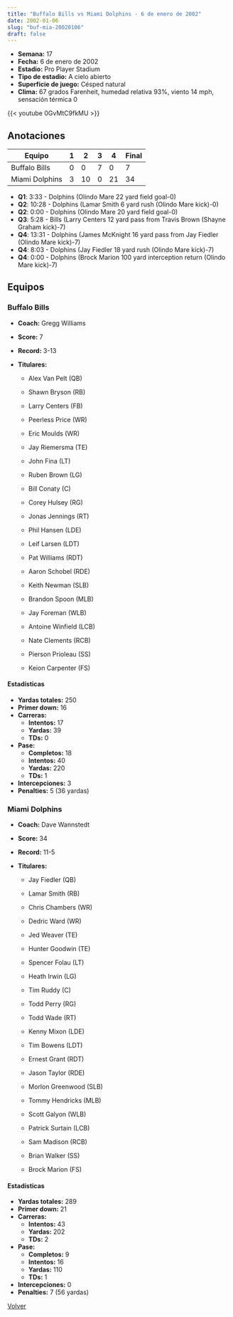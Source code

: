 ```yaml
---
title: "Buffalo Bills vs Miami Dolphins - 6 de enero de 2002"
date: 2002-01-06
slug: "buf-mia-20020106"
draft: false
---
```


- **Semana:** 17
- **Fecha:** 6 de enero de 2002
- **Estadio:** Pro Player Stadium
- **Tipo de estadio:** A cielo abierto
- **Superficie de juego:** Césped natural
- **Clima:** 67 grados Farenheit, humedad relativa 93%, viento 14 mph, sensación térmica 0


{{< youtube 0GvMtC9fkMU >}}


## Anotaciones
| Equipo | 1 | 2 | 3 | 4 | Final |
|--------|---|---|---|---|-------|
| Buffalo Bills  | 0 | 0 | 7 | 0  | 7 |
| Miami Dolphins  | 3 | 10 | 0 | 21  | 34 |
- **Q1**: 3:33 - Dolphins (Olindo Mare 22 yard field goal-0)
- **Q2**: 10:28 - Dolphins (Lamar Smith 6 yard rush (Olindo Mare kick)-0)
- **Q2**: 0:00 - Dolphins (Olindo Mare 20 yard field goal-0)
- **Q3**: 5:28 - Bills (Larry Centers 12 yard pass from Travis Brown (Shayne Graham kick)-7)
- **Q4**: 13:31 - Dolphins (James McKnight 16 yard pass from Jay Fiedler (Olindo Mare kick)-7)
- **Q4**: 8:03 - Dolphins (Jay Fiedler 18 yard rush (Olindo Mare kick)-7)
- **Q4**: 0:00 - Dolphins (Brock Marion 100 yard interception return (Olindo Mare kick)-7)


## Equipos


### Buffalo Bills
* **Coach:** Gregg Williams
* **Score:** 7
* **Record:** 3-13
* **Titulares:** 

  * Alex Van Pelt (QB) 

  * Shawn Bryson (RB) 

  * Larry Centers (FB) 

  * Peerless Price (WR) 

  * Eric Moulds (WR) 

  * Jay Riemersma (TE) 

  * John Fina (LT) 

  * Ruben Brown (LG) 

  * Bill Conaty (C) 

  * Corey Hulsey (RG) 

  * Jonas Jennings (RT) 

  * Phil Hansen (LDE) 

  * Leif Larsen (LDT) 

  * Pat Williams (RDT) 

  * Aaron Schobel (RDE) 

  * Keith Newman (SLB) 

  * Brandon Spoon (MLB) 

  * Jay Foreman (WLB) 

  * Antoine Winfield (LCB) 

  * Nate Clements (RCB) 

  * Pierson Prioleau (SS) 

  * Keion Carpenter (FS) 

#### Estadísticas
* **Yardas totales:** 250
* **Primer down:** 16
* **Carreras:**
  * **Intentos:** 17
  * **Yardas:** 39
  * **TDs:** 0
* **Pase:**
  * **Completos:** 18
  * **Intentos:** 40
  * **Yardas:** 220
  * **TDs:** 1
* **Intercepciones:** 3
* **Penalties:** 5 (36 yardas)

### Miami Dolphins
* **Coach:** Dave Wannstedt
* **Score:** 34
* **Record:** 11-5
* **Titulares:** 

  * Jay Fiedler (QB) 

  * Lamar Smith (RB) 

  * Chris Chambers (WR) 

  * Dedric Ward (WR) 

  * Jed Weaver (TE) 

  * Hunter Goodwin (TE) 

  * Spencer Folau (LT) 

  * Heath Irwin (LG) 

  * Tim Ruddy (C) 

  * Todd Perry (RG) 

  * Todd Wade (RT) 

  * Kenny Mixon (LDE) 

  * Tim Bowens (LDT) 

  * Ernest Grant (RDT) 

  * Jason Taylor (RDE) 

  * Morlon Greenwood (SLB) 

  * Tommy Hendricks (MLB) 

  * Scott Galyon (WLB) 

  * Patrick Surtain (LCB) 

  * Sam Madison (RCB) 

  * Brian Walker (SS) 

  * Brock Marion (FS) 

#### Estadísticas
* **Yardas totales:** 289
* **Primer down:** 21
* **Carreras:**
  * **Intentos:** 43
  * **Yardas:** 202
  * **TDs:** 2
* **Pase:**
  * **Completos:** 9
  * **Intentos:** 16
  * **Yardas:** 110
  * **TDs:** 1
* **Intercepciones:** 0
* **Penalties:** 7 (56 yardas)


[Volver](/historia/2001)
